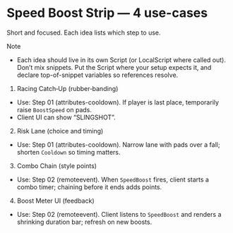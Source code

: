 # Speed Boost Strip — 4 use-cases

Short and focused. Each idea lists which step to use.

Note
- Each idea should live in its own Script (or LocalScript where called out). Don’t mix snippets. Put the Script where your setup expects it, and declare top-of-snippet variables so references resolve.

1) Racing Catch‑Up (rubber‑banding)
- Use: Step 01 (attributes-cooldown). If player is last place, temporarily raise `BoostSpeed` on pads.
- Client UI can show “SLINGSHOT”.

2) Risk Lane (choice and timing)
- Use: Step 01 (attributes-cooldown). Narrow lane with pads over a fall; shorten `Cooldown` so timing matters.

3) Combo Chain (style points)
- Use: Step 02 (remoteevent). When `SpeedBoost` fires, client starts a combo timer; chaining before it ends adds points.

4) Boost Meter UI (feedback)
- Use: Step 02 (remoteevent). Client listens to `SpeedBoost` and renders a shrinking duration bar; refresh on new boosts.